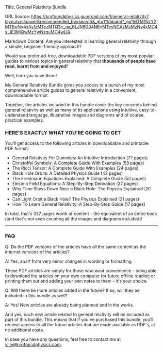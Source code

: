 Title: General Relativity Bundle

URL Source: https://profoundphysics.gumroad.com/l/general-relativity?layout=discover&recommended_by=search&_gl=1*kbbapd*_ga*MTM1NzY2MTEwNy4xNzIzMTczMTQ3*_ga_6LJN6D94N6*MTcyNDAzMzMzNy4xMC4xLjE3MjQwMzYwNzguMC4wLjA.

Markdown Content:
Are you interested in learning general relativity through a simple, beginner-friendly approach?

Would you prefer ad-free, downloadable PDF versions of my most popular guides to various topics in general relativity that **thousands of people have read, learnt from and enjoyed**?

Well, here you have them!

My General Relativity Bundle gives you access to a bunch of my most comprehensive article guides to general relativity in a convenient, downloadable format.

Together, the articles included in this bundle cover the key concepts behind general relativity as well as many of its applications using intuitive, easy-to-understand language, illustrative images and diagrams and of course, practical examples.

### **HERE'S EXACTLY WHAT YOU'RE GOING TO GET**

You'll get access to the following articles in downloadable and printable PDF format:

*   General Relativity For Dummies: An Intuitive Introduction (77 pages)
*   Christoffel Symbols: A Complete Guide With Examples (58 pages)
*   The Ricci Tensor: A Complete Guide With Examples (24 pages)
*   Black Hole Orbits: A Detailed Physics Guide (43 pages)
*   The Friedmann Equations Explained: A Complete Guide (50 pages)
*   Einstein Field Equations: A Step-By-Step Derivation (27 pages)
*   Why Time Slows Down Near a Black Hole: The Physics Explained (20 pages)
*   Can Light Orbit a Black Hole? The Physics Explained (21 pages)
*   How To Learn General Relativity: A Step-By-Step Guide (17 pages)

In total, that's 337 pages worth of content - the equivalent of an entire book (and that's not even counting all the images and diagrams included)!

* * *

### **FAQ**

Q: Do the PDF versions of the articles have all the same content as the internet versions of the articles?

A: Yes, apart from very minor changes in wording or formatting.

These PDF articles are simply for those who want convenience - being able to download the articles on your own computer for future offline reading or printing them out and adding your own notes to them - it's your choice.

Q: Will there be more articles added in the future? If so, will they be included in this bundle as well?

A: Yes! New articles are already being planned and in the works.

And yes, each new article related to general relativity will be included as part of this bundle. This means that if you've purchased this bundle, you'll receive access to all the future articles that are made available as PDF's, at no additional costs.

In case you have any questions, feel free to contact me at [ville@profoundphysics.com](mailto:villeh@profoundphysics.com).